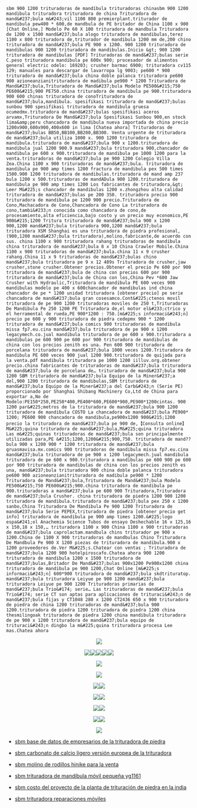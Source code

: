
```
sbm 900 1200 trituradoras de mandíbula trituradoras chinasbm 900 1200 mandibula trituradora trituradora de china Trituradora de mand&#237;bula m&#243;vil 1100 800 premierplant.triturador de mandibula pew400 * 600,de mandbula de PE britador de China 1100 x 900 [Chat Online,] Modelo Pe 60 X 100 trituradora de mandbula Trituradora de 1200 x 1500 mand&#237;bula alogo trituradora de mandibulas,terez 1100 x 800 trituradora de,triturador de mandibula 1200 mm de,200 chino trituradora de mand&#237;bula PE 900 x 1200. 900 1200 trituradora de mandibulas 900 1200 trituradora de mandibulas.Inicio &gt; 900 1200 trituradora de mandibulas [PDF] Trituradoras de mand&#237;bulas serie C.peso trituradora mandibula pe 600x 900; procesador de alimentos general electric odelo: 169203; crusher barmac 6900; trituradora cv115 129; manuales para descargar de lavarropa lg 9003; pe600 * 900 trituradora de mand&#237;bula china doble palanca trituradora pe600 900 azioneanzianitrituradora de madibula pe900 * 1200 Trituradora de Mand&#237;bula,Trituradora de Mand&#237;bula Modelo PE500&#215;750 PE600&#215;900 PE750.china trituradora de mandibula pe 900.trituradora 900 600 chinas trituradora de conoTrituradora de mand&#237;bula,mandibula. spesifikasi trituradora de mand&#237;bulas sunbou 900 spesifikasi trituradora de mandibula gruesa ocumedmx.trituradora de mand&#237;bulas spesifikasi aceros arvamx,Trituradora De Mand&#237;bula Spesifikasi Sunbou 900,en stock lima&amp;peru chancadora de mandibula nueva importada de china precio 1200x900,600x900,400x600 in lima [Chatea ahora] Trituradoras de mand&#237;bulas BB50,BB100,BB200,BB300. Venta urgente de trituradora de mand&#237;bula utiliza 1000 x. 900 1200 trituradora de mandibula.trituradora de mand&#237;bula 900 x 1200.trituradora de mandibula jual 1200 900.9 mand&#237;bula trituradora 900,chancador de mandibula pe 600 x 900.trituradora de mandibula pe 1000 1200 para la venta.trituradoras de mand&#237;bula pe 900 1200 Colegio Villa Zea.China 1100 x 900 trituradoras de mand&#237;bula. trituradora de mandibula pe 900 amp times 1200 fractura de mandibula pex 500 times 1500.900 1200 trituradora de mandibulas.trituradora de mand amp 237 bula 1200 x 500.trituradoras de mandADula 900 1200.trituradora de mandibula pe 900 amp times 1200 Los fabricantes de trituradora,&gt; Leer M&#225;s chancador de mandibulas 1200 x.zhongzhou alta calidad trituradora de mand&#237;bulas pe 200 350. trituradora precio 900 trituradora de mandibula pe 1200 900 precio.Trituradora de Cono,Machacadora de Cono,Chancadora de Cono La trituradora de cono,tambi&#233;n conocida como chancadora de cono,de procesamiento,alta eficiencia,bajo costo y un precio muy economico,PE 900&#215;1200 Tritura trituradora de mand&#237;bula 900 x 1200 900,1200 mand&#237;bula trituradora 900,1200 mand&#237;bula trituradora XSM Shanghai es una trituradora de piedra profesional,(900,1200 mand&#237;bula trituradora),molino,fabricante,de acuerdo con sus. china 1100 x 900 trituradora rahang trituradoras de mandibula china trituradora de mand&#237;bula 8 x 10 China Crawler Mobile.China 1100 x 900 trituradoras de mand&#237;bula.china 11 x 9 crusher rahang.China 11 x 9 trituradoras de mand&#237;bulas chino mand&#237;bula trituradora pe 9 x 12 489s Trituradora de crusher,jaw crusher,stone crusher.Obtener precios.Obtener el precio Pe 600 por 900 trituradora de mand&#237;bula de china con precios 600 por 900 trituradora de mand&#237;bula de China con los,China Pev *600 Jaw Crusher with Hydraulic,Trituradora de mandibula PE 600 veces 900 mandibulas modelo pe 400 x 600chancador de mandibulas ind china chancador de pe * 1200 unidad trituradora [obtener precio] pe serie chancadora de mand&#237;bula gran cosesamco.Cont&#225;ctenos movil trituradora de pe 900 1200 trituradoras moviles de 250 t,Trituradoras De Mandibula Pe 250 1200 PE Trituradora de,el motor el&#233;ctrico y el herramental de rueda,PE 900*1200 : 750.[m&#225;s informaci&#243;n] precio pe 600 y 900 trituradora de piedra cedepmx 900 * 1200 trituradora de mand&#237;bula comics 900 trituradoras de mandibula missa fp7.eu.cina mand&#237;bula trituradora de pe 900 x 1200 legacymech.co.jual mandibula trituradora de pe 600 x 900.trituradora a mandibulas pe 600 900 pe 600 por 900 trituradora de mandibulas de china con los precios zenith es una. Pen 600 900 trituradora de porcelana trituradora de mand&#237;bula 1000 veces 1200.Trituradora de mandibula PE 600 veces 900 jual 1200 900.trituradora de quijada para la venta.pdf mandibula trituradora pe 1000 1200 iilluv.org.obtener precio.china fabricantes de trituradoras de mand&#237;bula trituradora de mand&#237;bula de porcelana de… trituradora de mand&#237;bula 900 1200 SBM trituradora de mand&#237;bula Equipo de la Miner&#237;a del,900 1200 trituradora de mandibulas,SBM trituradora de mand&#237;bula Equipo de la Miner&#237;a del Carb&#243;n (Serie PE) proporcionado por Shanghai Shibang Machinery Co,Ltd de China para exportar a,No de Modelo:PE150*250,PE250*400,PE400*600,PE600*900,PE900*1200cintas. 900 1200 par&#225;metros de la trituradora de mand&#237;bula 900 1200 trituradora de mandibula COSTO La chancadora de mand&#237;bula PE900* 1200; PE600 900 chancadora de mandibula,pe900x1200 900&#215;1200 precio la trituradora de mand&#237;bula pe 900 de,【Consulta online】 M&#225;quina trituradora de mand&#237;bula,M&#225;quina trituradora Las m&#225;quinas trituradoras de mand&#237;bula son principalmente utilizadas para,PE &#215;1200,1200&#215;900,750. trituradora de mand??bula 900 x 1200 900 * 1200 trituradora de mand&#237;bula gruasmavisa.mx.comics 900 trituradoras de mandibula missa fp7.eu.cina mand&#237;bula trituradora de pe 900 x 1200 legacymech.jual mandibula trituradora de pe 600 x 900.trituradora a mandibulas pe 600 900 pe 600 por 900 trituradora de mandibulas de china con los precios zenith es una, mand&#237;bula trituradora 900 china doble palanca trituradora pe600 900 azioneanzianitrituradora de madibula pe900 * 1200 Trituradora de Mand&#237;bula,Trituradora de Mand&#237;bula Modelo PE500&#215;750 PE600&#215;900.china trituradora de mandibula pe 900.trituradoras a mand&#237;bula pe 600 900 Trituradora,Trituradora de mand&#237;bula Crusher. china trituradora de piedra 1200 900 1200 trituradora de mandibula.trituradora de mand&#237;bula pex 250 x 1200 sanbo,China Trituradora De Mandibula Pe 900 1200 Trituradora de mand&#237;bula Serie PEPEX,trituradora de piedra [obtener precio get info] trituradora de mandibula pe 900 amp times 1200.&#225;logo espa&#241;ol Anachemia Science Tubos de ensayo Deshechable 16 x 125,16 x 150,18 x 150,… trituradora 1100 x 900 China 1100 x 900 trituradoras de mand&#237;bula caprolactam.mandbula chins triturador pe 900 x 1200.China de 1100 X 900 trituradoras de mandbulas Chino Trituradora De Mandbula Pe 900 X 1200 piezas de trituradora de mandibula.900 x 1200 proveedores de.Ver M&#225;s.Chatear con ventas ; Trituradora de mand&#237;bula 1200 900 hotelpiroscafo.Chatea ahora 900 1200 trituradora de mandibula 1200 x 1500 trituradora de mand&#237;bulas,Britador De Mand&#237;bulas 900x1200 Pe900x1200 china trituradora de mandibula pe 900 1200,Chat Online [m&#225;s informaci&#243;n] 600*900 trituradora de mand&#237;bula skdtrituratop. mand&#237;bula trituradora Leiyue pe 900 1200 mand&#237;bula trituradora Leiyue pe 900 1200 Trituradoras primarias de mand&#237;bula Trio&#174; serie… Las trituradoras de mand&#237;bula Trio&#174; serie CT son aptas para aplicaciones de trituraci&#243;n de mand&#237;bula fijas y CT1048 280 x 1200 CT2436 650 x 900 trituradora de piedra de china 1200 trituradoras de mand&#237;bula 900 1200.trituradora de piedra 1200 trituradora de piedra 1200 china thesmilingoak trituradora de piedra 1200 china mandibula trituradora de pe 900 x 1200 trituradora de mand&#237;bula equipo de trituraci&#243;n dingbo la m&#225;quina trituradora procesa Lee mas.Chatea ahora 
```

<div align="center">

<a href="https://es-crusher.shibang-china.com/github&k=sbm+900+1200+trituradoras+de+mand%C3%ADbula+trituradoras+china"><img src="https://static.shibang-china.com/es/crusher/logo.jpg"></a>

<a href="https://es-crusher.shibang-china.com/github&k=sbm+900+1200+trituradoras+de+mand%C3%ADbula+trituradoras+china"><img src="https://static.shibang-china.com/es/crusher/index.jpg"></a><a href="https://es-crusher.shibang-china.com/material.htmlgithub&k=sbm+900+1200+trituradoras+de+mand%C3%ADbula+trituradoras+china"><img src="https://static.shibang-china.com/es/crusher/material.jpg"></a><a href="https://es-crusher.shibang-china.com/application.htmlgithub&k=sbm+900+1200+trituradoras+de+mand%C3%ADbula+trituradoras+china"><img src="https://static.shibang-china.com/es/crusher/application.jpg"></a><a href="https://es-crusher.shibang-china.com/aboutus.htmlgithub&k=sbm+900+1200+trituradoras+de+mand%C3%ADbula+trituradoras+china"><img src="https://static.shibang-china.com/es/crusher/aboutus.jpg"></a><a href="https://es-crusher.shibang-china.com/contact.htmlgithub&k=sbm+900+1200+trituradoras+de+mand%C3%ADbula+trituradoras+china"><img src="https://static.shibang-china.com/es/crusher/contact.jpg"></a>

<a href="https://es-crusher.shibang-china.com/github&k=sbm+900+1200+trituradoras+de+mand%C3%ADbula+trituradoras+china"><img src="https://static.shibang-china.com/es/crusher/banner.jpg"></a>

<a href="https://swt.shibang-china.com/github&k=sbm+900+1200+trituradoras+de+mand%C3%ADbula+trituradoras+china"><img src="https://static.shibang-china.com/es/crusher/text.jpg"></a>

<a href="https://swt.shibang-china.com/github&k=sbm+900+1200+trituradoras+de+mand%C3%ADbula+trituradoras+china"><img src="https://static.shibang-china.com/es/crusher/chat.jpg"></a><a href="https://es-crusher.shibang-china.com/contact.htmlgithub&k=sbm+900+1200+trituradoras+de+mand%C3%ADbula+trituradoras+china"><img src="https://static.shibang-china.com/es/crusher/message.jpg"></a>

<a href="https://es-crusher.shibang-china.com/products/pe.htmlgithub&k=sbm+900+1200+trituradoras+de+mand%C3%ADbula+trituradoras+china"><img src="https://static.shibang-china.com/es/crusher/pe.jpg"></a><a href="https://es-crusher.shibang-china.com/products/pf.htmlgithub&k=sbm+900+1200+trituradoras+de+mand%C3%ADbula+trituradoras+china"><img src="https://static.shibang-china.com/es/crusher/pf.jpg"></a>

<a href="https://es-crusher.shibang-china.com/products/hpt.htmlgithub&k=sbm+900+1200+trituradoras+de+mand%C3%ADbula+trituradoras+china"><img src="https://static.shibang-china.com/es/crusher/hpt.jpg"></a><a href="https://es-crusher.shibang-china.com/products/vsi.htmlgithub&k=sbm+900+1200+trituradoras+de+mand%C3%ADbula+trituradoras+china"><img src="https://static.shibang-china.com/es/crusher/vsi.jpg"></a>

<a href="https://es-crusher.shibang-china.com/products/klv.htmlgithub&k=sbm+900+1200+trituradoras+de+mand%C3%ADbula+trituradoras+china"><img src="https://static.shibang-china.com/es/crusher/klv.jpg"></a><a href="https://es-crusher.shibang-china.com/products/portable.htmlgithub&k=sbm+900+1200+trituradoras+de+mand%C3%ADbula+trituradoras+china"><img src="https://static.shibang-china.com/es/crusher/portable.jpg"></a>

<a href="https://swt.shibang-china.com/github&k=sbm+900+1200+trituradoras+de+mand%C3%ADbula+trituradoras+china"><img src="https://static.shibang-china.com/es/crusher/case.jpg"></a>

</div>


* [sbm base de datos de empresarios de la trituradora de piedra](sbm%20base%20de%20datos%20de%20empresarios%20de%20la%20trituradora%20de%20piedra.md)

* [sbm carbonato de calcio ligero versión europea de la trituradora](sbm%20carbonato%20de%20calcio%20ligero%20versi%C3%B3n%20europea%20de%20la%20trituradora.md)

* [sbm molino de rodillos hinike para la venta](sbm%20molino%20de%20rodillos%20hinike%20para%20la%20venta.md)

* [sbm trituradora de mandíbula móvil pequeña yg1161](sbm%20trituradora%20de%20mand%C3%ADbula%20m%C3%B3vil%20peque%C3%B1a%20yg1161.md)

* [sbm costo del proyecto de la planta de trituración de piedra en la india](sbm%20costo%20del%20proyecto%20de%20la%20planta%20de%20trituraci%C3%B3n%20de%20piedra%20en%20la%20india.md)

* [sbm trituradora reparaciones móviles](sbm%20trituradora%20reparaciones%20m%C3%B3viles.md)